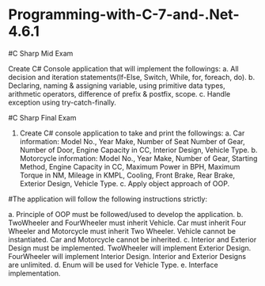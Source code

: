 # Programming-with-C-7-and-.Net-4.6.1


#C Sharp Mid Exam

Create C# Console application that will implement the followings:
a. All decision and iteration statements(If-Else, Switch, While, for, foreach, do).
b. Declaring, naming & assigning variable, using primitive data types, arithmetic operators, difference of prefix & postfix, scope.
c. Handle exception using try-catch-finally.


#C Sharp Final Exam

1. Create C# console application to take and print the followings:
a. Car information: Model No., Year Make, Number of Seat Number of Gear, Number of Door, Engine Capacity in CC, Interior Design, Vehicle Type.
b. Motorcycle information: Model No., Year Make, Number of Gear, Starting Method, Engine Capacity in CC, Maximum Power in BPH, Maximum Torque in NM, Mileage in KMPL, Cooling, Front Brake, Rear Brake, Exterior Design, Vehicle Type.
c. Apply object approach of OOP. 

#The application will follow the following instructions strictly: 

a. Principle of OOP must be followed/used to develop the application.
b. TwoWheeler and FourWheeler must inherit Vehicle. Car must inherit Four Wheeler and Motorcycle must inherit Two Wheeler. Vehicle cannot be instantiated. Car and Motorcycle cannot be inherited.
c. Interior and Exterior Design must be implemented. TwoWheeler will implement Exterior Design. FourWheeler will implement Interior Design. Interior and Exterior Designs are unlimited.
d. Enum will be used for Vehicle Type.
e. Interface implementation.
